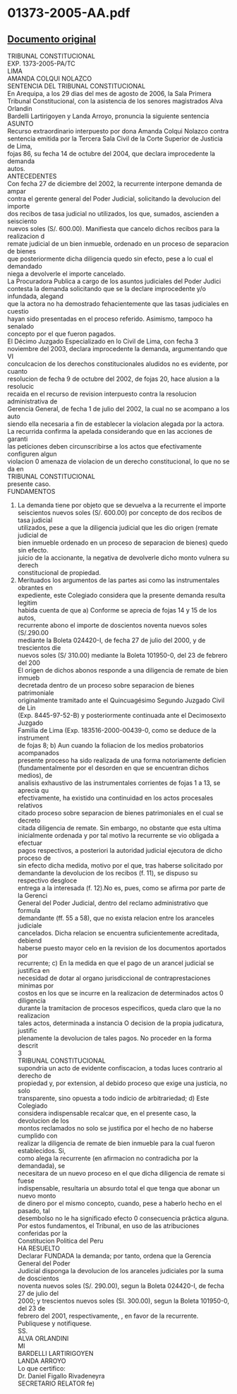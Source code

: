 
01373-2005-AA.pdf
=================
  
[Documento original](https://tc.gob.pe/jurisprudencia/2006/01373-2005-AA.pdf)  
---  
TRIBUNAL CONSTITUCIONAL  
EXP. 1373-2005-PA/TC  
LIMA  
AMANDA COLQUI NOLAZCO  
SENTENCIA DEL TRIBUNAL CONSTITUCIONAL  
En Arequipa, a los 29 dias del mes de agosto de 2006, la Sala Primera  
Tribunal Constitucional, con la asistencia de los senores magistrados Alva Orlandin  
Bardelli Lartirigoyen y Landa Arroyo, pronuncia la siguiente sentencia  
ASUNTO  
Recurso extraordinario interpuesto por dona Amanda Colqui Nolazco contra  
sentencia emitida por la Tercera Sala Civil de la Corte Superior de Justicia de Lima,  
fojas 86, su fecha 14 de octubre del 2004, que declara improcedente la demanda  
autos.  
ANTECEDENTES  
Con fecha 27 de diciembre del 2002, la recurrente interpone demanda de ampar  
contra el gerente general del Poder Judicial, solicitando la devolucion del importe  
dos recibos de tasa judicial no utilizados, los que, sumados, ascienden a seisciento  
nuevos soles (S/. 600.00). Manifiesta que cancelo dichos recibos para la realizacion d  
remate judicial de un bien inmueble, ordenado en un proceso de separacion de bienes  
que posteriormente dicha diligencia quedo sin efecto, pese a lo cual el demandado  
niega a devolverle el importe cancelado.  
La Procuradora Publica a cargo de los asuntos judiciales del Poder Judici  
contesta la demanda solicitando que se la declare improcedente y/o infundada, alegand  
que la actora no ha demostrado fehacientemente que las tasas judiciales en cuestio  
hayan sido presentadas en el proceso referido. Asimismo, tampoco ha senalado  
concepto por el que fueron pagados.  
El Décimo Juzgado Especializado en lo Civil de Lima, con fecha 3  
noviembre del 2003, declara improcedente la demanda, argumentando que  
VI  
conculcacion de los derechos constitucionales aludidos no es evidente, por cuanto  
resolucion de fecha 9 de octubre del 2002, de fojas 20, hace alusion a la resolucic  
recaida en el recurso de revision interpuesto contra la resolucion administrativa de  
Gerencia General, de fecha 1 de julio del 2002, la cual no se acompano a los auto  
siendo ella necesaria a fin de establecer la violacion alegada por la actora.  
La recurrida confirma la apelada considerando que en las acciones de garanti  
las peticiones deben circunscribirse a los actos que efectivamente configuren algun  
violacion 0 amenaza de violacion de un derecho constitucional, lo que no se da en  
TRIBUNAL CONSTITUCIONAL  
presente caso.  
FUNDAMENTOS  
1. La demanda tiene por objeto que se devuelva a la recurrente el importe  
seiscientos nuevos soles (S/. 600.00) por concepto de dos recibos de tasa judicial  
utilizados, pese a que la diligencia judicial que les dio origen (remate judicial de  
bien inmueble ordenado en un proceso de separacion de bienes) quedo sin efecto.  
juicio de la accionante, la negativa de devolverle dicho monto vulnera su derech  
constitucional de propiedad.  
2. Merituados los argumentos de las partes asi como las instrumentales obrantes en  
expediente, este Colegiado considera que la presente demanda resulta legitim  
habida cuenta de que a) Conforme se aprecia de fojas 14 y 15 de los autos,  
recurrente abono el importe de doscientos noventa nuevos soles (S/.290.00  
mediante la Boleta 024420-I, de fecha 27 de julio del 2000, y de trescientos die  
nuevos soles (S/ 310.00) mediante la Boleta 101950-0, del 23 de febrero del 200  
El origen de dichos abonos responde a una diligencia de remate de bien inmueb  
decretada dentro de un proceso sobre separacion de bienes patrimoniale  
originalmente tramitado ante el Quincuagésimo Segundo Juzgado Civil de Lin  
(Exp. 8445-97-52-B) y posteriormente continuada ante el Decimosexto Juzgado  
Familia de Lima (Exp. 183516-2000-00439-0, como se deduce de la instrument  
de fojas 8; b) Aun cuando la foliacion de los medios probatorios acompanados  
presente proceso ha sido realizada de una forma notoriamente deficien  
(fundamentalmente por el desorden en que se encuentran dichos medios), de  
analisis exhaustivo de las instrumentales corrientes de fojas 1 a 13, se aprecia qu  
efectivamente, ha existido una continuidad en los actos procesales relativos  
citado proceso sobre separacion de bienes patrimoniales en el cual se decreto  
citada diligencia de remate. Sin embargo, no obstante que esta ultima  
inicialmente ordenada y por tal motivo la recurrente se vio obligada a efectuar  
pagos respectivos, a posteriori la autoridad judicial ejecutora de dicho proceso de  
sin efecto dicha medida, motivo por el que, tras haberse solicitado por  
demandante la devolucion de los recibos (f. 11), se dispuso su respectivo desgloce  
entrega a la interesada (f. 12).No es, pues, como se afirma por parte de la Gerenci  
General del Poder Judicial, dentro del reclamo administrativo que formula  
demandante (ff. 55 a 58), que no exista relacion entre los aranceles judiciale  
cancelados. Dicha relacion se encuentra suficientemente acreditada, debiend  
haberse puesto mayor celo en la revision de los documentos aportados por  
recurrente; c) En la medida en que el pago de un arancel judicial se justifica en  
necesidad de dotar al organo jurisdiccional de contraprestaciones minimas por  
costos en los que se incurre en la realizacion de determinados actos 0 diligencia  
durante la tramitacion de procesos especificos, queda claro que la no realizacion  
tales actos, determinada a instancia O decision de la propia judicatura, justific  
plenamente la devolucion de tales pagos. No proceder en la forma descrit  
3  
TRIBUNAL CONSTITUCIONAL  
supondria un acto de evidente confiscacion, a todas luces contrario al derecho de  
propiedad y, por extension, al debido proceso que exige una justicia, no solo  
transparente, sino opuesta a todo indicio de arbitrariedad; d) Este Colegiado  
considera indispensable recalcar que, en el presente caso, la devolucion de los  
montos reclamados no solo se justifica por el hecho de no haberse cumplido con  
realizar la diligencia de remate de bien inmueble para la cual fueron establecidos. Si,  
como alega la recurrente (en afirmacion no contradicha por la demandada), se  
necesitara de un nuevo proceso en el que dicha diligencia de remate si fuese  
indispensable, resultaria un absurdo total el que tenga que abonar un nuevo monto  
de dinero por el mismo concepto, cuando, pese a haberlo hecho en el pasado, tal  
desembolso no le ha significado efecto 0 consecuencia prâctica alguna.  
Por estos fundamentos, el Tribunal, en uso de las atribuciones conferidas por la  
Constitucion Politica del Peru  
HA RESUELTO  
Declarar FUNDADA la demanda; por tanto, ordena que la Gerencia General del Poder  
Judicial disponga la devolucion de los aranceles judiciales por la suma de doscientos  
noventa nuevos soles (S/. 290.00), segun la Boleta 024420-I, de fecha 27 de julio del  
2000; y trescientos nuevos soles (SI. 300.00), segun la Boleta 101950-0, del 23 de  
febrero del 2001, respectivamente, , en favor de la recurrente.  
Publiquese y notifiquese.  
SS.  
ALVA ORLANDINI  
Ml  
BARDELLI LARTIRIGOYEN  
LANDA ARROYO  
Lo que certifico:  
Dr. Daniel Figallo Rivadeneyra  
SECRETARIO RELATOR fe)